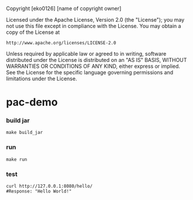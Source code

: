 Copyright [eko0126] [name of copyright owner]

Licensed under the Apache License, Version 2.0 (the "License");
you may not use this file except in compliance with the License.
You may obtain a copy of the License at

    http://www.apache.org/licenses/LICENSE-2.0

Unless required by applicable law or agreed to in writing, software
distributed under the License is distributed on an "AS IS" BASIS,
WITHOUT WARRANTIES OR CONDITIONS OF ANY KIND, either express or implied.
See the License for the specific language governing permissions and
limitations under the License.

# pac-demo

### build jar
```
make build_jar
```

### run
```
make run
```

### test
```
curl http://127.0.0.1:8080/hello/
#Response: "Hello World!"
```
